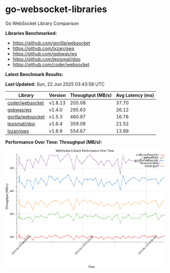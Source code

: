 # go-websocket-libraries

Go WebSocket Library Comparison

**Libraries Benchmarked:**

- https://github.com/gorilla/websocket
- https://github.com/lxzan/gws
- https://github.com/gobwas/ws
- https://github.com/lesismal/nbio
- https://github.com/coder/websocket

**Latest Benchmark Results:**

<!-- BENCHMARK_TABLE_START -->
**Last Updated:** Sun, 22 Jun 2025 03:43:58 UTC

| Library                                         | Version         | Throughput (MB/s) | Avg Latency (ms) |
| ----------------------------------------------- | --------------- | ----------------- | ---------------- |
| [coder/websocket](https://github.com/coder/websocket) | v1.8.13 | 205.08 | 37.70 |
| [gobwas/ws](https://github.com/gobwas/ws) | v1.4.0 | 295.63 | 26.12 |
| [gorilla/websocket](https://github.com/gorilla/websocket) | v1.5.3 | 460.97 | 16.76 |
| [lesismal/nbio](https://github.com/lesismal/nbio) | v1.6.4 | 359.06 | 21.52 |
| [lxzan/gws](https://github.com/lxzan/gws) | v1.8.9 | 554.67 | 13.99 |
<!-- BENCHMARK_TABLE_END -->

**Performance Over Time: Throughput (MB/s):**

![Benchmark Performance Graph](benchmark_performance.png)